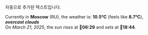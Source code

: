 
자동으로 추가된 텍스트입니다.

<!--START_SECTION:weather:moscow-->
Currently in **Moscow** (RU), the weather is: **10.5°C** (feels like **8.7°C**), ***overcast clouds***<br/>
On *March 21, 2025*, the *sun rises* at 🌅**06:29** and *sets* at 🌇**18:44**.
<!--END_SECTION:weather-->
